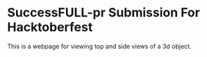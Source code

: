 # SuccessFULL-pr Submission For Hacktoberfest
This is a webpage for viewing top and side views of a 3d object.
